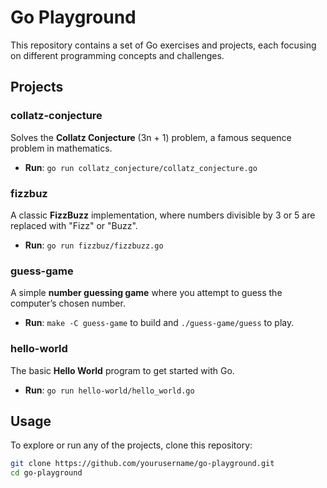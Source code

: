 # Go Playground

This repository contains a set of Go exercises and projects, each focusing on different programming concepts and challenges.

## Projects

### collatz-conjecture
Solves the **Collatz Conjecture** (3n + 1) problem, a famous sequence problem in mathematics.

- **Run**: `go run collatz_conjecture/collatz_conjecture.go`

### fizzbuz
A classic **FizzBuzz** implementation, where numbers divisible by 3 or 5 are replaced with "Fizz" or "Buzz".

- **Run**: `go run fizzbuz/fizzbuzz.go`

### guess-game
A simple **number guessing game** where you attempt to guess the computer’s chosen number.

- **Run**: `make -C guess-game` to build and `./guess-game/guess` to play.

### hello-world
The basic **Hello World** program to get started with Go.

- **Run**: `go run hello-world/hello_world.go`

## Usage

To explore or run any of the projects, clone this repository:

```bash
git clone https://github.com/yourusername/go-playground.git
cd go-playground
